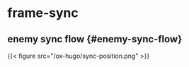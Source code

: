 # frame-sync


<!--more-->


## enemy sync flow {#enemy-sync-flow}

{{< figure src="/ox-hugo/sync-position.png" >}}

